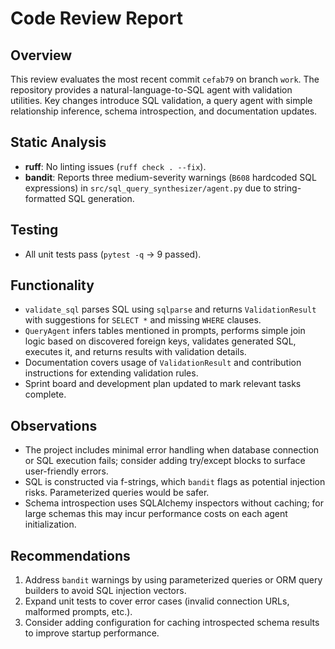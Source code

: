 # Code Review Report

## Overview
This review evaluates the most recent commit `cefab79` on branch `work`. The repository provides a natural-language-to-SQL agent with validation utilities. Key changes introduce SQL validation, a query agent with simple relationship inference, schema introspection, and documentation updates.

## Static Analysis
- **ruff**: No linting issues (`ruff check . --fix`).
- **bandit**: Reports three medium-severity warnings (`B608` hardcoded SQL expressions) in `src/sql_query_synthesizer/agent.py` due to string-formatted SQL generation.

## Testing
- All unit tests pass (`pytest -q` -> 9 passed).

## Functionality
- `validate_sql` parses SQL using `sqlparse` and returns `ValidationResult` with suggestions for `SELECT *` and missing `WHERE` clauses.
- `QueryAgent` infers tables mentioned in prompts, performs simple join logic based on discovered foreign keys, validates generated SQL, executes it, and returns results with validation details.
- Documentation covers usage of `ValidationResult` and contribution instructions for extending validation rules.
- Sprint board and development plan updated to mark relevant tasks complete.

## Observations
- The project includes minimal error handling when database connection or SQL execution fails; consider adding try/except blocks to surface user-friendly errors.
- SQL is constructed via f-strings, which `bandit` flags as potential injection risks. Parameterized queries would be safer.
- Schema introspection uses SQLAlchemy inspectors without caching; for large schemas this may incur performance costs on each agent initialization.

## Recommendations
1. Address `bandit` warnings by using parameterized queries or ORM query builders to avoid SQL injection vectors.
2. Expand unit tests to cover error cases (invalid connection URLs, malformed prompts, etc.).
3. Consider adding configuration for caching introspected schema results to improve startup performance.

